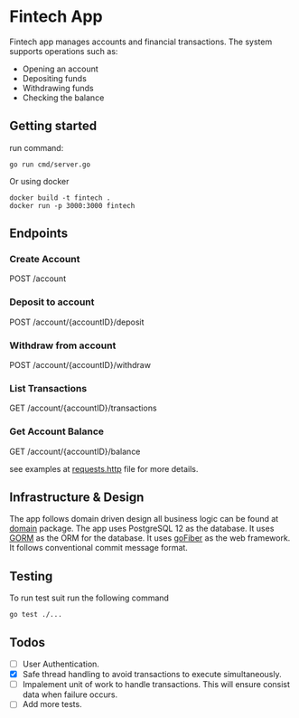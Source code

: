 # Fintech App

Fintech app manages accounts and financial
transactions. The system supports operations such as:

- Opening an account
- Depositing funds
- Withdrawing funds
- Checking the balance

## Getting started

run command:

```shell
go run cmd/server.go 
```

Or using docker

```shell
docker build -t fintech .
docker run -p 3000:3000 fintech
```

## Endpoints

### Create Account

POST /account

### Deposit to account

POST /account/{accountID}/deposit

### Withdraw from account

POST /account/{accountID}/withdraw

### List Transactions

GET /account/{accountID}/transactions

### Get Account Balance

GET /account/{accountID}/balance

see examples at [requests.http](./docs/requests.http) file for more details.

## Infrastructure & Design

The app follows domain driven design all business logic can be found at [domain](./internal/domain) package.
The app uses PostgreSQL 12 as the database.
It uses [GORM](https://gorm.io/index.html) as the ORM for the database.
It uses [goFiber](https://gofiber.io/) as the web framework.
It follows conventional commit message format.

## Testing

To run test suit run the following command

```shell
go test ./...
```

## Todos

- [ ] User Authentication.
- [x] Safe thread handling to avoid transactions to execute simultaneously.
- [ ] Impalement unit of work to handle transactions. This will ensure consist data when failure occurs.
- [ ] Add more tests.
